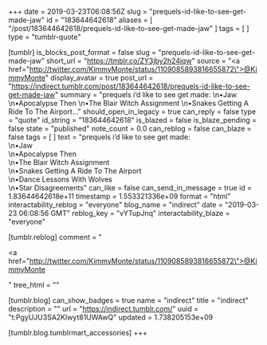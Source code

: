 +++
date = 2019-03-23T06:08:56Z
slug = "prequels-id-like-to-see-get-made-jaw"
id = "183644642618"
aliases = [ "/post/183644642618/prequels-id-like-to-see-get-made-jaw" ]
tags = [ ]
type = "tumblr-quote"

[tumblr]
is_blocks_post_format = false
slug = "prequels-id-like-to-see-get-made-jaw"
short_url = "https://tmblr.co/ZY3jby2h24jqw"
source = "<a href=\"http://twitter.com/KimmyMonte/status/1109085893816655872\">@KimmyMonte</a>"
display_avatar = true
post_url = "https://indirect.tumblr.com/post/183644642618/prequels-id-like-to-see-get-made-jaw"
summary = "prequels i’d like to see get made: \n•Jaw \n•Apocalypse Then \n•The Blair Witch Assignment \n•Snakes Getting A Ride To The Airport..."
should_open_in_legacy = true
can_reply = false
type = "quote"
id_string = "183644642618"
is_blazed = false
is_blaze_pending = false
state = "published"
note_count = 0.0
can_reblog = false
can_blaze = false
tags = [ ]
text = "prequels i’d like to see get made:<br/>\n•Jaw<br/>\n•Apocalypse Then<br/>\n•The Blair Witch Assignment<br/>\n•Snakes Getting A Ride To The Airport<br/>\n•Dance Lessons With Wolves<br/>\n•Star Disagreements"
can_like = false
can_send_in_message = true
id = 1.83644642618e+11
timestamp = 1.553321336e+09
format = "html"
interactability_reblog = "everyone"
blog_name = "indirect"
date = "2019-03-23 06:08:56 GMT"
reblog_key = "vYTupJnq"
interactability_blaze = "everyone"

[tumblr.reblog]
comment = "<p><a href=\"http://twitter.com/KimmyMonte/status/1109085893816655872\">@KimmyMonte</a></p>"
tree_html = ""

[tumblr.blog]
can_show_badges = true
name = "indirect"
title = "indirect"
description = ""
url = "https://indirect.tumblr.com/"
uuid = "t:PgyUJU3SA2Klwyt81UWAwQ"
updated = 1.738205153e+09

[tumblr.blog.tumblrmart_accessories]
+++
